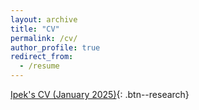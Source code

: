 ```yaml
---
layout: archive
title: "CV"
permalink: /cv/
author_profile: true
redirect_from:
  - /resume
---
```

<!-- Google tag (gtag.js) -->
<script async src="https://www.googletagmanager.com/gtag/js?id=G-PKJS2WFZ01"></script>
<script>
  window.dataLayer = window.dataLayer || [];
  function gtag(){dataLayer.push(arguments);}
  gtag('js', new Date());

  gtag('config', 'G-PKJS2WFZ01');
</script>

[Ipek's CV (January 2025)](https://www.dropbox.com/scl/fi/glaosox2i3gv4zd0osicd/IpekSener_CV_Jan2025.pdf?rlkey=jxd4g1ama8iuostd1qfjo079e&st=cvogitdm&dl=0){: .btn--research}

